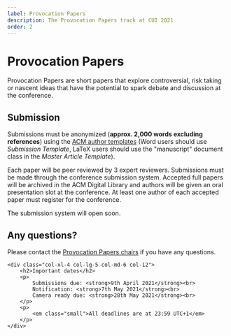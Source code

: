 ```yaml
---
label: Provocation Papers
description: The Provocation Papers track at CUI 2021
order: 2
---
```


# Provocation Papers

Provocation Papers are short papers that explore controversial, risk taking or nascent ideas that have the potential to spark debate and discussion at the conference.

<div class="row">
	<div class="col-xl-8 col-lg-7 col-md-6 col-12">
		<h2>Submission</h2>
		<p>
			Submissions must be anonymized (<strong>approx. 2,000 words excluding references</strong>) using the <a href="https://www.acm.org/publications/taps/word-template-workflow#h-2.-the-workflow-and-templates" title="ACM template information">ACM author templates</a> (Word users should use <em>Submission Template</em>, LaTeX users should use the "manuscript" document class in the <em>Master Article Template</em>).
		</p>
		<p>
			Each paper will be peer reviewed by 3 expert reviewers. Submissions must be made through the conference submission system. Accepted full papers will be archived in the ACM Digital Library and authors will be given an oral presentation slot at the conference. At least one author of each accepted paper must register for the conference.
		</p>
		<p>
			The submission system will open soon.
		</p>
		<h2>Any questions?</h2>
		<p>
			Please contact the <a href="https://spamty.eu/show/v6/442/61e433db8584ac32cf3be9c9/" title="Retrieve the email address for the Provocation Papers chairs">Provocation Papers chairs</a> if you have any questions.
		</p>
	</div>

	<div class="col-xl-4 col-lg-5 col-md-6 col-12">
		<h2>Important dates</h2>
		<p>
			Submissions due: <strong>9th April 2021</strong><br>
			Notification: <strong>7th May 2021</strong><br>
			Camera ready due: <strong>28th May 2021</strong><br>
		</p>
		<p>
			<em class="small">All deadlines are at 23:59 UTC+1</em>
		</p>
	</div>
</div>